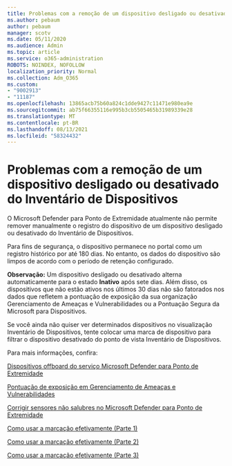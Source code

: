 ```yaml
---
title: Problemas com a remoção de um dispositivo desligado ou desativado do Inventário de Dispositivos
ms.author: pebaum
author: pebaum
manager: scotv
ms.date: 05/11/2020
ms.audience: Admin
ms.topic: article
ms.service: o365-administration
ROBOTS: NOINDEX, NOFOLLOW
localization_priority: Normal
ms.collection: Adm_O365
ms.custom:
- "9002913"
- "11187"
ms.openlocfilehash: 13865acb75b60a824c1dde9427c11471e980ea9e
ms.sourcegitcommit: ab75f66355116e995b3cb5505465b31989339e28
ms.translationtype: MT
ms.contentlocale: pt-BR
ms.lasthandoff: 08/13/2021
ms.locfileid: "58324432"
---
```

# <a name="issues-with-removing-an-offboarded-or-decommissioned-device-from-the-device-inventory"></a>Problemas com a remoção de um dispositivo desligado ou desativado do Inventário de Dispositivos

O Microsoft Defender para Ponto de Extremidade atualmente não permite remover manualmente o registro do dispositivo de um dispositivo desligado ou desativado do Inventário de Dispositivos.

Para fins de segurança, o dispositivo permanece no portal como um registro histórico por até 180 dias. No entanto, os dados do dispositivo são limpos de acordo com o período de retenção configurado.

**Observação:** Um dispositivo desligado ou desativado alterna automaticamente para o estado **Inativo** após sete dias. Além disso, os dispositivos que não estão ativos nos últimos 30 dias não são fatorados nos dados que refletem a pontuação de exposição da sua organização Gerenciamento de Ameaças e Vulnerabilidades ou a Pontuação Segura da Microsoft para Dispositivos.
 
Se você ainda não quiser ver determinados dispositivos no visualização Inventário de Dispositivos, tente colocar uma marca de dispositivo para filtrar o dispositivo desativado do ponto de vista Inventário de Dispositivos.

Para mais informações, confira:

[Dispositivos offboard do serviço Microsoft Defender para Ponto de Extremidade](https://docs.microsoft.com/microsoft-365/security/defender-endpoint/offboard-machines.md)

[Pontuação de exposição em Gerenciamento de Ameaças e Vulnerabilidades](https://docs.microsoft.com/microsoft-365/security/defender-endpoint/tvm-exposure-score.md)

[Corrigir sensores não salubres no Microsoft Defender para Ponto de Extremidade](https://docs.microsoft.com/microsoft-365/security/defender-endpoint/fix-unhealthy-sensors#inactive-devices.md)

[Como usar a marcação efetivamente (Parte 1)](https://techcommunity.microsoft.com/t5/microsoft-defender-for-endpoint/how-to-use-tagging-effectively-part-1/ba-p/1964058)

[Como usar a marcação efetivamente (Parte 2)](https://techcommunity.microsoft.com/t5/microsoft-defender-for-endpoint/how-to-use-tagging-effectively-part-2/ba-p/1962008)

[Como usar a marcação efetivamente (Parte 3)](https://techcommunity.microsoft.com/t5/microsoft-defender-for-endpoint/how-to-use-tagging-effectively-part-3/ba-p/1964073)




